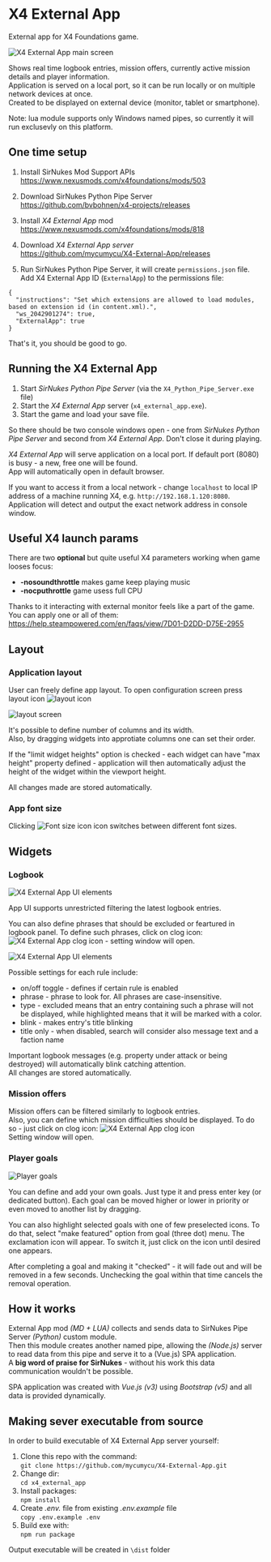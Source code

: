 # X4 External App

External app for X4 Foundations game.

![X4 External App main screen](https://i.imgur.com/d2tnx9s.png)

Shows real time logbook entries, mission offers, currently active mission details and player information.  
Application is served on a local port, so it can be run locally or on multiple network devices at once.  
Created to be displayed on external device (monitor, tablet or smartphone).

Note: lua module supports only Windows named pipes, so currently it will run exclusevly on this platform.

## One time setup

1. Install SirNukes Mod Support APIs  
   https://www.nexusmods.com/x4foundations/mods/503

2. Download SirNukes Python Pipe Server  
   https://github.com/bvbohnen/x4-projects/releases  
   
3. Install *X4 External App* mod  
   https://www.nexusmods.com/x4foundations/mods/818

4. Download *X4 External App server*   
   https://github.com/mycumycu/X4-External-App/releases

5. Run SirNukes Python Pipe Server, it will create `permissions.json` file.   
   Add X4 External App ID (`ExternalApp`) to the permissions file:

```
{
  "instructions": "Set which extensions are allowed to load modules, based on extension id (in content.xml).",
  "ws_2042901274": true,
  "ExternalApp": true
}
```

That's it, you should be good to go.

## Running the X4 External App

1. Start *SirNukes Python Pipe Server* (via the `X4_Python_Pipe_Server.exe` file) 
2. Start the *X4 External App* server (`x4_external_app.exe`).
3. Start the game and load your save file.

So there should be two console windows open - one from *SirNukes Python Pipe Server* and second from *X4 External App*. 
Don't close it during playing.    
  
*X4 External App* will serve application on a local port. If default port (8080) is busy - a new, free one will be found.  
App will automatically open in default browser.

If you want to access it from a local network - change `localhost` to local IP address of a machine running X4, e.g. `http://192.168.1.120:8080`.  
Application will detect and output the exact network address in console window.

## Useful X4 launch params
There are two **optional** but quite useful X4 parameters working when game looses focus:

   - **-nosoundthrottle** makes game keep playing music
   - **-nocputhrottle** game usess full CPU

   Thanks to it interacting with external monitor feels like a part of the game.  
   You can apply one or all of them: https://help.steampowered.com/en/faqs/view/7D01-D2DD-D75E-2955   

## Layout

### Application layout

User can freely define app layout. To open configuration screen press layout icon ![layout icon](https://i.imgur.com/DsukxhO.png)   

![layout screen](https://i.imgur.com/kGnNhxP.png)

It's possible to define number of columns and its width.  
Also, by dragging widgets into approtiate columns one can set their order.   

If the "limit widget heights" option is checked - each widget can have "max height" property defined - application will then automatically adjust the height of the widget within the viewport height.  

All changes made are stored automatically.

  
### App font size

Clicking ![Font size icon](https://i.imgur.com/neFE6wC.png) icon switches between different font sizes. 

## Widgets

### Logbook

![X4 External App UI elements](https://i.imgur.com/gopHNqi.png)

App UI supports unrestricted filtering the latest logbook entries.  

You can also define phrases that should be excluded or feartured in logbook panel.
To define such phrases, click on clog icon: ![X4 External App clog icon](https://i.imgur.com/KQGSIIO.png) - setting window will open.  

![X4 External App UI elements](https://i.imgur.com/Z9nw0Xa.png)

Possible settings for each rule include:

* on/off toggle - defines if certain rule is enabled
* phrase - phrase to look for. All phrases are case-insensitive.
* type - excluded means that an entry containing such a phrase will not be displayed, while highlighted means that it will be marked with a color.
* blink - makes entry's title blinking
* title only - when disabled, search will consider also message text and a faction name

Important logbook messages (e.g. property under attack or being destroyed) will automatically blink catching attention.  
All changes are stored automatically.  
  
### Mission offers
Mission offers can be filtered similarly to logbook entries.  
Also, you can define which mission difficulties should be displayed.
To do so - just click on clog icon: ![X4 External App clog icon](https://i.imgur.com/KQGSIIO.png)   
Setting window will open.  

### Player goals
![Player goals](https://i.imgur.com/xhaJ0LC.png)  

You can define and add your own goals. Just type it and press enter key (or dedicated button).
Each goal can be moved higher or lower in priority or even moved to another list by dragging.

You can also highlight selected goals with one of few preselected icons. 
To do that, select "make featured" option from goal (three dot) menu. The exclamation icon will appear. To switch it, just click on the icon until desired one appears.

After completing a goal and making it "checked" - it will fade out and will be removed in a few seconds. Unchecking the goal within that time cancels the removal operation.

## How it works

External App mod *(MD + LUA)* collects and sends data to SirNukes Pipe Server *(Python)* custom module.  
Then this module creates another named pipe, allowing the *(Node.js)* server to read data from this pipe and serve it to a (Vue.js) SPA application.  
A **big word of praise for SirNukes** - without his work this data communication wouldn't be possible.

SPA application was created with *Vue.js (v3)* using *Bootstrap (v5)* and all data is provided dynamically.

## Making sever executable from source

In order to build executable of X4 External App server yourself:

1. Clone this repo with the command:  
   `git clone https://github.com/mycumycu/X4-External-App.git`
2. Change dir:  
   `cd x4_external_app`
3. Install packages:  
   `npm install`
4. Create *.env.* file from existing *.env.example* file  
   `copy .env.example .env`
5. Build exe with:  
   `npm run package`

Output executable will be created in `\dist` folder

